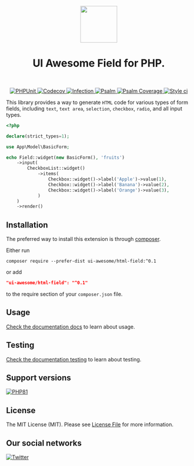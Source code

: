 <p align="center">
    <a href="https://github.com/ui-awesome/html-field" target="_blank">
        <img src="https://avatars.githubusercontent.com/u/121752654?s=200&v=4" height="100px">
    </a>
    <h1 align="center">UI Awesome Field for PHP.</h1>
    <br>
</p>

<p align="center">
    <a href="https://github.com/ui-awesome/html-field/actions/workflows/build.yml" target="_blank">
        <img src="https://github.com/ui-awesome/html-field/actions/workflows/build.yml/badge.svg" alt="PHPUnit">
    </a>
    <a href="https://codecov.io/gh/ui-awesome/html-field" target="_blank">
        <img src="https://codecov.io/gh/ui-awesome/html-field/branch/main/graph/badge.svg?token=MF0XUGVLYC" alt="Codecov">
    </a>
    <a href="https://dashboard.stryker-mutator.io/reports/github.com/ui-awesome/html-field/main" target="_blank">
        <img src="https://img.shields.io/endpoint?style=flat&url=https%3A%2F%2Fbadge-api.stryker-mutator.io%2Fgithub.com%2Fui-awesome%2Fhtml-field%2Fmain" alt="Infection">
    </a>
    <a href="https://github.com/ui-awesome/html-field/actions/workflows/static.yml" target="_blank">
        <img src="https://github.com/ui-awesome/html-field/actions/workflows/static.yml/badge.svg" alt="Psalm">
    </a>
    <a href="https://shepherd.dev/github/ui-awesome/html-field" target="_blank">
        <img src="https://shepherd.dev/github/ui-awesome/html-field/coverage.svg" alt="Psalm Coverage">
    </a>
    <a href="https://github.styleci.io/repos/773914929?branch=initial-commit">
        <img src="https://github.styleci.io/repos/773914929/shield?branch=initial-commit" alt="Style ci">
    </a>          
</p>

This library provides a way to generate `HTML` code for various types of form fields, including `text`, `text area`,
`selection`, `checkbox`, `radio`, and all input types.

```php
<?php

declare(strict_types=1);

use App\Model\BasicForm;

echo Field::widget(new BasicForm(), 'fruits')
    ->input(
        CheckboxList::widget()
            ->items(
                Checkbox::widget()->label('Apple')->value(1),
                Checkbox::widget()->label('Banana')->value(2),
                Checkbox::widget()->label('Orange')->value(3),
            )
    )
    ->render()
```

## Installation

The preferred way to install this extension is through [composer](https://getcomposer.org/download/).

Either run

```shell
composer require --prefer-dist ui-awesome/html-field:^0.1
```

or add

```json
"ui-awesome/html-field": "^0.1"
```

to the require section of your `composer.json` file. 

## Usage

[Check the documentation docs](/docs/README.md) to learn about usage.

## Testing

[Check the documentation testing](/docs/testing.md) to learn about testing.

## Support versions

[![PHP81](https://img.shields.io/badge/PHP-%3E%3D8.1-787CB5)](https://www.php.net/releases/8.1/en.php)

## License

The MIT License (MIT). Please see [License File](LICENSE.md) for more information.

## Our social networks

[![Twitter](https://img.shields.io/badge/twitter-follow-1DA1F2?logo=twitter&logoColor=1DA1F2&labelColor=555555?style=flat)](https://twitter.com/Terabytesoftw)
